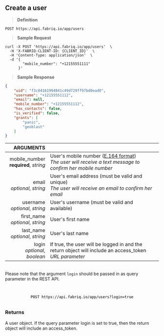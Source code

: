 ## Create a user

> **Definition**

```text
POST https://api.fabriq.io/app/users
```

> **Sample Request**

```shell
curl -X POST 'https://api.fabriq.io/app/users'  \
  -H 'X-FABRIQ-CLIENT-ID: {CLIENT_ID}'  \
  -H 'Content-Type: application/json'  \
  -d '{                                        
        "mobile_number": "+12155551111"
      }'
```

> **Sample Response**

```json
{
    "uid": "f3c84161994841c49d729ff97bd0ead0",
    "username": "+12155551112",
    "email": null,
    "mobile_number": "+12155551112",
    "has_contacts": false,
    "is_verified": false,
    "grants": [
        "panic",
        "geoblast"
    ]
}
```

ARGUMENTS ||
---------:        | -----------
mobile_number<br>**required**, *string*  | User's mobile number ([E.164 format](https://en.wikipedia.org/wiki/E.164))<br>*The user will receive a text message to confirm her mobile number*
email<br>*optional*, *string*  | User's email address (must be valid and unique)<br>*The user will receive an email to confirm her email*
username<br>*optional*, *string*  | User's username (must be valid and available)
first_name<br>*optional*, *string*  | User's first name
last_name<br>*optional*, *string*  | User's last name
login<br>*optional*, *boolean*  | If true, the user will be logged in and the return object will include an access_token<br>*URL parameter*

<br/>
<aside class="notice">
Please note that the argument <code>login</code> should be passed in as query parameter in the REST API.
</aside>

<code style="display:block;text-align:center;margin-top:20px;color:#000;padding:10px;">
POST https://api.fabriq.io/app/users?login=true
</code>

### Returns
A user object.  If the query parameter login is set to true, then the return object will include an
access_token.

